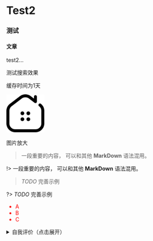# Test2

### 测试

#### 文章

test2...

测试搜索效果

缓存时间为1天

<img src="_media/icon.svg" style="width:100px;" />

图片放大

> 一段重要的内容， 可以和其他 **MarkDown** 语法混用。

!> 一段重要的内容， 可以和其他 **MarkDown** 语法混用。

> _TODO_ 完善示例

?> _TODO_ 完善示例

<div style='color: red;'>

- A
- B
- C

</div>

<details>
<summary>自我评价（点击展开）</summary>

- Abc
- Abc

</details>

